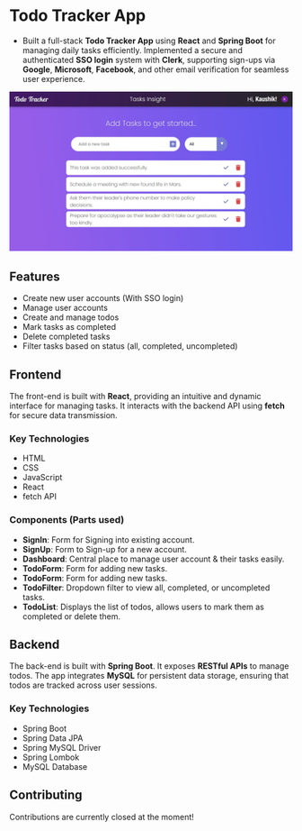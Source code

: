 # Todo Tracker App

- Built a full-stack **Todo Tracker App** using **React** and **Spring Boot** for managing daily tasks efficiently. Implemented a secure and authenticated **SSO login** system with **Clerk**, supporting sign-ups via **Google**, **Microsoft**, **Facebook**, and other email verification for seamless user experience.

![Site Image](site-image.jpg)

## Features

- Create new user accounts (With SSO login)
- Manage user accounts
- Create and manage todos
- Mark tasks as completed
- Delete completed tasks
- Filter tasks based on status (all, completed, uncompleted)

## Frontend

The front-end is built with **React**, providing an intuitive and dynamic interface for managing tasks. It interacts with the backend API using **fetch** for secure data transmission.

### Key Technologies

- HTML
- CSS
- JavaScript
- React
- fetch API

### Components (Parts used)

- **SignIn**: Form for Signing into existing account.
- **SignUp**: Form to Sign-up for a new account.
- **Dashboard**: Central place to manage user account & their tasks easily.
- **TodoForm**: Form for adding new tasks.
- **TodoForm**: Form for adding new tasks.
- **TodoFilter**: Dropdown filter to view all, completed, or uncompleted tasks.
- **TodoList**: Displays the list of todos, allows users to mark them as completed or delete them.

## Backend

The back-end is built with **Spring Boot**. It exposes **RESTful APIs** to manage todos. The app integrates **MySQL** for persistent data storage, ensuring that todos are tracked across user sessions.

### Key Technologies

- Spring Boot
- Spring Data JPA
- Spring MySQL Driver 
- Spring Lombok
- MySQL Database

## Contributing

Contributions are currently closed at the moment! 